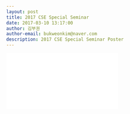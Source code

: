 ```yaml
---
layout: post
title: 2017 CSE Special Seminar
date: 2017-03-10 13:17:00
author: 김부권
author-email: bukweonkim@naver.com
description: 2017 CSE Special Seminar Poster
---
```


![Alt text]({{site.url}}/assets/data/2017-03-10/poster3.pdf)
